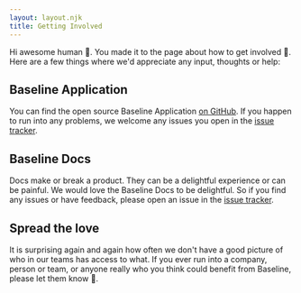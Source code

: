 ```yaml
---
layout: layout.njk
title: Getting Involved
---
```


Hi awesome human 👋. You made it to the page about how to get involved 🥰.
Here are a few things where we'd appreciate any input, thoughts or help:

## Baseline Application

You can find the open source Baseline Application [on GitHub](https://github.com/baseline-dev/desktop-client).
If you happen to run into any problems, we welcome any issues you open in the [issue tracker](https://github.com/baseline-dev/desktop-client/issues).

## Baseline Docs

Docs make or break a product. They can be a delightful experience or can be painful.
We would love the Baseline Docs to be delightful. 
So if you find any issues or have feedback, please open an issue in the [issue tracker](https://github.com/baseline-dev/docs/issues). 

## Spread the love
It is surprising again and again how often we don't have a good picture of who in our teams has access to what.
If you ever run into a company, person or team, or anyone really who you think could benefit from Baseline, please let them know 🙏.
 

